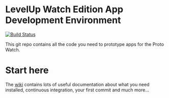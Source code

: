 # LevelUp Watch Edition App Development Environment

[![Build Status](https://circleci.com/gh/twlevelup/watch_edition.png)](https://circleci.com/gh/twlevelup/watch_edition)

This git repo contains all the code you need to prototype apps for the Proto Watch.

# Start here

The [wiki](https://github.com/twlevelup/watch_edition/wiki) contains lots of useful documentation about what you need installed, continuous integration, your first commit and much more...

